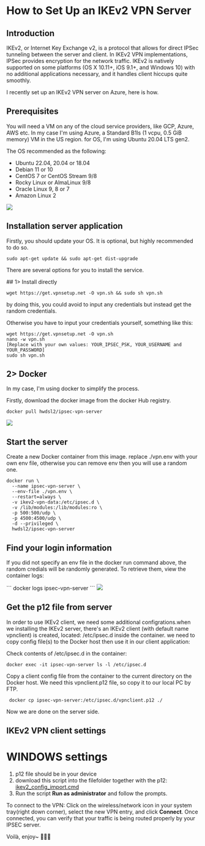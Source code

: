 # How to Set Up an IKEv2 VPN Server

## Introduction

IKEv2, or Internet Key Exchange v2, is a protocol that allows for direct IPSec tunneling between the server and client. In IKEv2 VPN implementations, IPSec provides encryption for the network traffic. IKEv2 is natively supported on some platforms (OS X 10.11+, iOS 9.1+, and Windows 10) with no additional applications necessary, and it handles client hiccups quite smoothly.

I recently set up an IKEv2 VPN server on Azure, here is how.

## Prerequisites

<p>You will need a VM on any of the cloud service providers, like GCP, Azure, AWS etc. In my case I'm using Azure, a Standard B1ls (1 vcpu, 0.5 GiB memory) VM in the US region. for OS, I'm using Ubuntu 20.04 LTS gen2.  <p>

<p> The OS recommended as the following:

 - Ubuntu 22.04, 20.04 or 18.04
 - Debian 11 or 10
 - CentOS 7 or CentOS Stream 9/8
 - Rocky Linux or AlmaLinux 9/8
 - Oracle Linux 9, 8 or 7
 - Amazon Linux 2

  <img src="https://user-images.githubusercontent.com/79688638/199860647-f7cafa59-2376-4e7d-a560-9893a9821d30.png">

## Installation server application

<p> Firstly, you should update your OS. It is optional, but highly recommended to do so.

```
sudo apt-get update && sudo apt-get dist-upgrade
```
There are several options for you to install the service. 
  
 <p>## 1> Install directly <p>
  
  ```
  wget https://get.vpnsetup.net -O vpn.sh && sudo sh vpn.sh
  ```
  by doing this, you could avoid to input any credentials but instead get the random credentials. 
  
  Otherwise you have to input your credentials yourself, something like this:
  ```
  wget https://get.vpnsetup.net -O vpn.sh
nano -w vpn.sh
[Replace with your own values: YOUR_IPSEC_PSK, YOUR_USERNAME and YOUR_PASSWORD]
sudo sh vpn.sh
  ```
   
   
   ## 2> Docker
<p>In my case, I'm using docker to simplify the process. <p>
  Firstly, download the docker image from the docker Hub registry. 
  
  
    docker pull hwdsl2/ipsec-vpn-server
  
 
   <img src="https://user-images.githubusercontent.com/79688638/199863409-ae210765-5fdf-4095-b131-d31617e31f81.png">
  
   ## Start the server
<p>Create a new Docker container from this image. replace ./vpn.env with your own env file, otherwise you can remove env then you will use a random one. <p>
  
  
  ```
  docker run \
    --name ipsec-vpn-server \
    --env-file ./vpn.env \
    --restart=always \
    -v ikev2-vpn-data:/etc/ipsec.d \
    -v /lib/modules:/lib/modules:ro \
    -p 500:500/udp \
    -p 4500:4500/udp \
    -d --privileged \
    hwdsl2/ipsec-vpn-server
  ```
  ## Find your login information
  <p>If you did not specify an env file in the docker run command above, 
  the random credials will be randomly generated. 
  To retrieve them, view the container logs:<p>
   ```
    docker logs ipsec-vpn-server
   ``` 
    
  <img src="https://user-images.githubusercontent.com/79688638/199864363-53cd2a6e-277c-45e7-8971-4213684f5fd9.png">

## Get the p12 file from server
In order to use IKEv2 client, we need some additional configrations.when we installing the IKEv2 server, 
there's an IKEv2 client (with default name vpnclient) is created, located: /etc/ipsec.d inside the container. 
we need to copy config file(s) to the Docker host then use it in our client application:
<p>Check contents of /etc/ipsec.d in the container:<p>
    
    
    docker exec -it ipsec-vpn-server ls -l /etc/ipsec.d
    
<p>Copy a client config file from the container to the current directory on the Docker host.  We need this vpnclient.p12 file, so copy it to our local PC by FTP.<p>
 
 ``` docker cp ipsec-vpn-server:/etc/ipsec.d/vpnclient.p12 ./```
  
  Now we are done on the server side.
  
  ## IKEv2 VPN client settings
  # WINDOWS settings
   1. p12 file should be in your device
   2. download this script into the filefolder together with the p12: 
  [ikev2_config_import.cmd](https://github.com/hwdsl2/vpn-extras/releases/latest/download/ikev2_config_import.cmd) 
   3. Run the script **Run as administrator** and follow the prompts.
  
  To connect to the VPN: 
  Click on the wireless/network icon in your system tray(right down corner), select the new VPN entry, 
  and click **Connect**. 
  Once connected, you can verify that your traffic is being routed properly by your IPSEC server. 
  
  Voilà, enjoy~ 🤟🤟🤟
  
  
  
  

    
